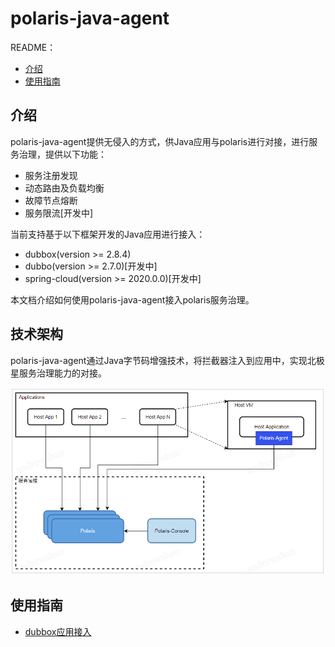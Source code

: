 
# polaris-java-agent

README：

- [介绍](#介绍)
- [使用指南](#使用指南)

## 介绍

polaris-java-agent提供无侵入的方式，供Java应用与polaris进行对接，进行服务治理，提供以下功能：

- 服务注册发现
- 动态路由及负载均衡
- 故障节点熔断
- 服务限流[开发中]

当前支持基于以下框架开发的Java应用进行接入：

- dubbox(version >= 2.8.4)
- dubbo(version >= 2.7.0)[开发中]
- spring-cloud(version >= 2020.0.0)[开发中]

本文档介绍如何使用polaris-java-agent接入polaris服务治理。

## 技术架构

polaris-java-agent通过Java字节码增强技术，将拦截器注入到应用中，实现北极星服务治理能力的对接。

![](pic/arch.png)

## 使用指南

- [dubbox应用接入](./polaris-agent-examples/README.md)